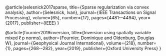 @article{selesnick2017sparse,
  title={Sparse regularization via convex analysis},
  author={Selesnick, Ivan},
  journal={IEEE Transactions on Signal Processing},
  volume={65},
  number={17},
  pages={4481--4494},
  year={2017},
  publisher={IEEE}
}


@article{fournier2019inversion,
  title={Inversion using spatially variable mixed ℓ p norms},
  author={Fournier, Dominique and Oldenburg, Douglas W},
  journal={Geophysical Journal International},
  volume={218},
  number={1},
  pages={268--282},
  year={2019},
  publisher={Oxford University Press}
}
